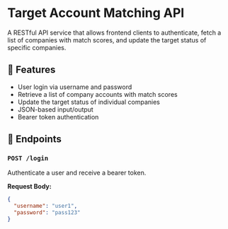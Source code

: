 # Target Account Matching API

A RESTful API service that allows frontend clients to authenticate, fetch a list of companies with match scores, and update the target status of specific companies.

## 🚀 Features

- User login via username and password
- Retrieve a list of company accounts with match scores
- Update the target status of individual companies
- JSON-based input/output
- Bearer token authentication

## 📌 Endpoints

### `POST /login`
Authenticate a user and receive a bearer token.

**Request Body:**
```json
{
  "username": "user1",
  "password": "pass123"
}
